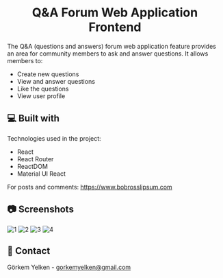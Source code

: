 <h1 align="center" id="title">Q&A Forum Web Application Frontend</h1>


  
<p>The Q&A (questions and answers) forum web application feature provides an area for community members to ask and answer questions. It allows members to:</p>

*   Create new questions
*   View and answer questions
*   Like the questions
*   View user profile

<h2>💻 Built with</h2>

Technologies used in the project:

*   React
*   React Router
*   ReactDOM
*   Material UI React

For posts and comments:
https://www.bobrosslipsum.com

<h2>📷 Screenshots</h2>

![1](https://user-images.githubusercontent.com/60850092/214026790-98913124-94ff-4666-bddb-c4c934b670dd.png)
![2](https://user-images.githubusercontent.com/60850092/214026796-08d0a3cd-c7eb-4cfc-81b9-5286fddc17dd.png)
![3](https://user-images.githubusercontent.com/60850092/214026810-93dc4f10-86b1-4109-b7f4-42f34e8a9e52.png)
![4](https://user-images.githubusercontent.com/60850092/214026819-947a79bc-12cb-447f-9b47-147dafe5cff8.png)

<h2>📧 Contact</h2>

Görkem Yelken - [gorkemyelken@gmail.com](mailto:gorkemyelken@gmail.com)
